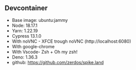 ## Devcontainer

- Base image: ubuntu:jammy
- Node: 18.17.1
- Yarn: 1.22.19
- Cypress 13.1.0
- With noVNC - XFCE trough noVNC (http://localhost:6080)
- With google-chrome
- With Vscode- Zsh + Oh my zsh!
- Deno: 1.36.3
- github: https://github.com/zerdos/spike.land
